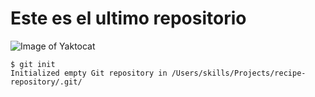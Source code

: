 # Este es el ultimo repositorio
![Image of Yaktocat](https://images.hola.com/imagenes/mascotas/20221020219416/razas-perros-toy/1-154-385/razas-de-perro-toy-t.jpg)
```
$ git init
Initialized empty Git repository in /Users/skills/Projects/recipe-repository/.git/
```
